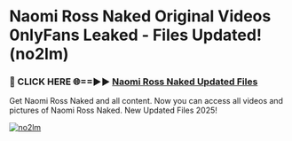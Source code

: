 # Naomi Ross Naked Original Videos 0nlyFans Leaked - Files Updated! (no2lm)

<h3>🔴 CLICK HERE 🌐==►► <a href="https://tinyurl.com/up5wt9bj" rel="nofollow">Naomi Ross Naked Updated Files</a></h3>

Get Naomi Ross Naked and all content. Now you can access all videos and pictures of Naomi Ross Naked. New Updated Files 2025!

[![no2lm](https://i.imgur.com/ABiUzMV.gif)](https://tinyurl.com/up5wt9bj)
